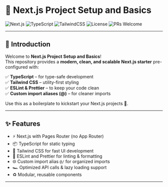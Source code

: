 # 🚀 Next.js Project Setup and Basics

![Next.js](https://img.shields.io/badge/Next.js-13.4-blue?logo=next.js)
![TypeScript](https://img.shields.io/badge/TypeScript-4.x-blue?logo=typescript)
![TailwindCSS](https://img.shields.io/badge/TailwindCSS-3.x-teal?logo=tailwindcss)
![License](https://img.shields.io/badge/license-MIT-green)
![PRs Welcome](https://img.shields.io/badge/PRs-welcome-brightgreen)

---

## 📖 Introduction

Welcome to **Next.js Project Setup and Basics**!  
This repository provides a **modern, clean, and scalable Next.js starter** pre-configured with:  

✅ **TypeScript** – for type-safe development  
✅ **Tailwind CSS** – utility-first styling  
✅ **ESLint & Prettier** – to keep your code clean  
✅ **Custom import aliases (@)** – for cleaner imports  

Use this as a boilerplate to kickstart your Next.js projects 🚀.

---

## ✨ Features

- ⚡ Next.js with Pages Router (no App Router)
- 📦 TypeScript for static typing
- 🎨 Tailwind CSS for fast UI development
- 🧹 ESLint and Prettier for linting & formatting
- 🌐 Custom import alias `@/` for organized imports
- 🏎️ Optimized API calls & lazy loading support
- ♻️ Modular, reusable components

---



